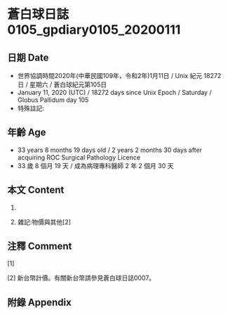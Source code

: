 # 蒼白球日誌0105_gpdiary0105_20200111 #

## 日期 Date ##

* 世界協調時間2020年(中華民國109年，令和2年)1月11日 / Unix 紀元 18272 日 / 星期六 / 蒼白球紀元第105日
* January 11, 2020 (UTC) / 18272 days since Unix Epoch / Saturday / Globus Pallidum day 105
* 特殊註記:

## 年齡 Age ##

* 33 years 8 months 19 days old / 2 years 2 months 30 days after acquiring ROC Surgical Pathology Licence
* 33 歲 8 個月 19 天 / 成為病理專科醫師 2 年 2 個月 30 天

## 本文 Content ##

1. 

    
2. 雜記:物價與其他[2]

    

## 注釋 Comment ##

[1] 


[2] 新台幣計價。有關新台幣請參見蒼白球日誌0007。



## 附錄 Appendix ##

